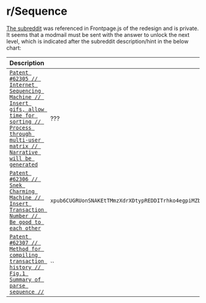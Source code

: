 # r/Sequence

[The subreddit](https://www.reddit.com/r/sequence) was referenced in Frontpage.js of the redesign and is private. It seems that a modmail must be sent with the answer to unlock the next level, which is indicated after the subreddit description/hint in the below chart:

Description | Answer (maybe)
--- | ---
[`Patent #62305 // Internet Sequencing Machine // Insert gifs, allow time for sorting // Process through multi-user matrix // Narrative will be generated`](https://web.archive.org/web/20190328220848/https://www.reddit.com/r/sequence) | ???
[`Patent #62306 // Snek Charming Machine // Insert Transaction Number // Be good to each other`](https://web.archive.org/web/20190329003914/https://www.reddit.com/r/sequence) | `xpub6CUGRUonSNAKEtTMmzXdrXDtypREDDITrhko4egpiMZbpiaQL2jkwSB1icqYh2cfDfVxdx4df189oLKnC5fSwqPfgyP3hooxujYzAu3fDVmz`
[`Patent #62307 // Method for compiling transaction history // Fig.1 Summary of parse sequence //`](https://web.archive.org/web/20190329010636/https://www.reddit.com/r/sequence) | ``